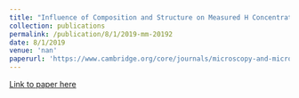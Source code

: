 ```yaml
---
title: "Influence of Composition and Structure on Measured H Concentration in beta-Ti Alloys via Atom Probe Tomography"
collection: publications
permalink: /publication/8/1/2019-mm-20192
date: 8/1/2019
venue: 'nan'
paperurl: 'https://www.cambridge.org/core/journals/microscopy-and-microanalysis/article/influence-of-composition-and-structure-on-measured-h-concentration-in-betati-alloys-via-atom-probe-tomography/34640779ABEB263C5B23FF1A183F3CF5'
---
```

[Link to paper here](https://www.cambridge.org/core/journals/microscopy-and-microanalysis/article/influence-of-composition-and-structure-on-measured-h-concentration-in-betati-alloys-via-atom-probe-tomography/34640779ABEB263C5B23FF1A183F3CF5)
